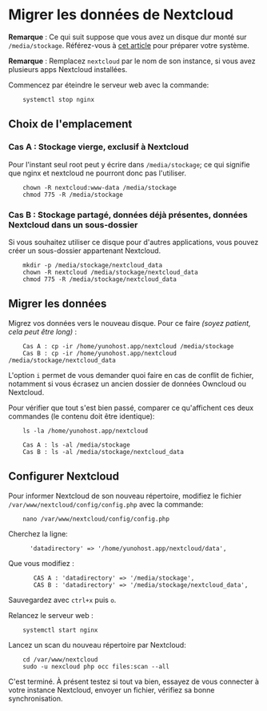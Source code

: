 # Migrer les données de Nextcloud

**Remarque** : Ce qui suit suppose que vous avez un disque dur monté sur `/media/stockage`. Référez-vous à [cet article](/external_storage_0_intro_fr) pour préparer votre système.

**Remarque** : Remplacez `nextcloud` par le nom de son instance, si vous avez plusieurs apps Nextcloud installées.

Commencez par éteindre le serveur web avec la commande:
```
    systemctl stop nginx  
```

## Choix de l'emplacement

### Cas A : Stockage vierge, exclusif à Nextcloud

Pour l'instant seul root peut y écrire dans `/media/stockage`; ce qui signifie que nginx et nextcloud ne pourront donc pas l'utiliser.

```
    chown -R nextcloud:www-data /media/stockage
    chmod 775 -R /media/stockage
```

### Cas B : Stockage partagé, données déjà présentes, données Nextcloud dans un sous-dossier

Si vous souhaitez utiliser ce disque pour d'autres applications, vous pouvez créer un sous-dossier appartenant Nextcloud.

```
    mkdir -p /media/stockage/nextcloud_data
    chown -R nextcloud /media/stockage/nextcloud_data
    chmod 775 -R /media/stockage/nextcloud_data
```

## Migrer les données

Migrez vos données vers le nouveau disque. Pour ce faire *(soyez patient, cela peut être long)* :

```
    Cas A : cp -ir /home/yunohost.app/nextcloud /media/stockage
    Cas B : cp -ir /home/yunohost.app/nextcloud /media/stockage/nextcloud_data
```

L'option `i` permet de vous demander quoi faire en cas de conflit de fichier, notamment si vous écrasez un ancien dossier de données Owncloud ou Nextcloud.

Pour vérifier que tout s'est bien passé, comparer ce qu'affichent ces deux commandes (le contenu doit être identique):

```
    ls -la /home/yunohost.app/nextcloud

    Cas A : ls -al /media/stockage
    Cas B : ls -al /media/stockage/nextcloud_data
```

## Configurer Nextcloud

Pour informer Nextcloud de son nouveau répertoire, modifiez le fichier `/var/www/nextcloud/config/config.php` avec la commande:

```
    nano /var/www/nextcloud/config/config.php
```

Cherchez la ligne:

```
      'datadirectory' => '/home/yunohost.app/nextcloud/data',
```

Que vous modifiez :

```
       CAS A : 'datadirectory' => '/media/stockage',
       CAS B : 'datadirectory' => '/media/stockage/nextcloud_data',
```

Sauvegardez avec `ctrl+x` puis `o`.

Relancez le serveur web :

```
    systemctl start nginx
```

Lancez un scan du nouveau répertoire par Nextcloud:

```
    cd /var/www/nextcloud
    sudo -u nexcloud php occ files:scan --all
```

C'est terminé. À présent testez si tout va bien, essayez de vous connecter à votre instance Nextcloud, envoyer un fichier, vérifiez sa bonne synchronisation.
